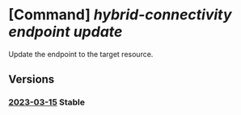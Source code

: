 # [Command] _hybrid-connectivity endpoint update_

Update the endpoint to the target resource.

## Versions

### [2023-03-15](/Resources/mgmt-plane/L3tyZXNvdXJjZXVyaX0vcHJvdmlkZXJzL21pY3Jvc29mdC5oeWJyaWRjb25uZWN0aXZpdHkvZW5kcG9pbnRzL3t9/2023-03-15.xml) **Stable**

<!-- mgmt-plane /{resourceuri}/providers/microsoft.hybridconnectivity/endpoints/{} 2023-03-15 -->
